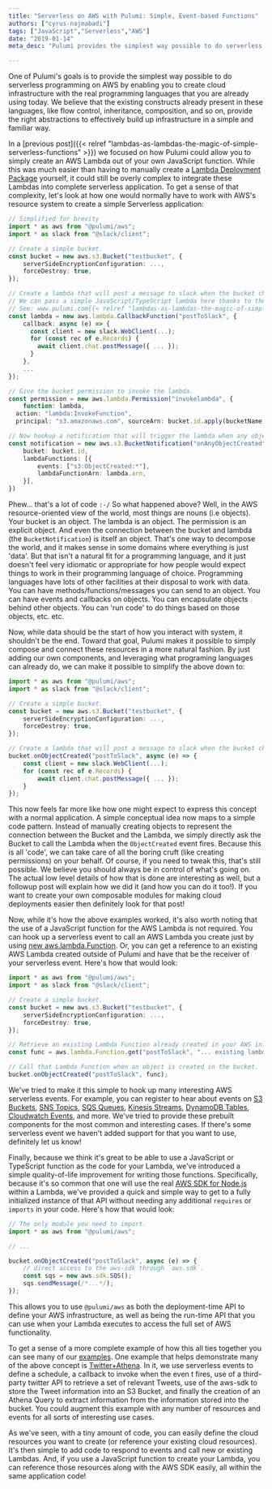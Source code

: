 ```yaml
---
title: "Serverless on AWS with Pulumi: Simple, Event-based Functions"
authors: ["cyrus-najmabadi"]
tags: ["JavaScript","Serverless","AWS"]
date: "2019-01-14"
meta_desc: "Pulumi provides the simplest way possible to do serverless programming on AWS. Use Pulumi's AWS package as the the deployment-time API for defining your AWS infrastructure, and the run-time API during Lambda execution."

---
```


One of Pulumi's goals is to provide the simplest way possible to do
serverless programming on AWS by enabling you to create cloud
infrastructure with the real programming languages that you are already
using today. We believe that the existing constructs already present in
these languages, like flow control, inheritance, composition, and so on,
provide the right abstractions to effectively build up infrastructure in
a simple and familiar way.

In a [previous post]({{< relref "lambdas-as-lambdas-the-magic-of-simple-serverless-functions" >}})
we focused on how Pulumi could allow you to simply create an AWS Lambda
out of your own JavaScript function. While this was much easier than
having to manually create a [Lambda Deployment Package](https://docs.aws.amazon.com/lambda/latest/dg/nodejs-create-deployment-pkg.html)
yourself, it could still be overly complex to integrate these Lambdas
into complete serverless application. <!--more-->To get a sense of that complexity,
let's look at how one would normally have to work with AWS's resource
system to create a simple Serverless application:

```typescript
// Simplified for brevity
import * as aws from "@pulumi/aws";
import * as slack from "@slack/client";

// Create a simple bucket.
const bucket = new aws.s3.Bucket("testbucket", {
    serverSideEncryptionConfiguration: ...,
    forceDestroy: true,
});

// Create a lambda that will post a message to slack when the bucket changes.
// We can pass a simple JavaScript/TypeScript lambda here thanks to the magic of "Lambdas as Lambdas"
// See: www.pulumi.com{{< relref "lambdas-as-lambdas-the-magic-of-simple-serverless-functions" >}}
const lambda = new aws.lambda.CallbackFunction("postToSlack", { 
    callback: async (e) => {
      const client = new slack.WebClient(...);
      for (const rec of e.Records) {
        await client.chat.postMessage({ ... });
      }
    },
    ...
});

// Give the bucket permission to invoke the lambda.
const permission = new aws.lambda.Permission("invokelambda", {
    function: lambda, 
  action: "lambda:InvokeFunction", 
  principal: "s3.amazonaws.com", sourceArn: bucket.id.apply(bucketName => `arn:aws:s3:::${bucketName}`), }));

// Now hookup a notification that will trigger the lambda when any object is created in the bucket.
const notification = new aws.s3.BucketNotification("onAnyObjectCreated", {
    bucket: bucket.id,
    lambdaFunctions: [{
        events: ["s3:ObjectCreated:*"],
        lambdaFunctionArn: lambda.arn,
    }],
})
```

Phew... that's a lot of code `:-/` So what happened above? Well, in the
AWS resource-oriented view of the world, most things are nouns (i.e
objects). Your bucket is an object. The lambda is an object. The
permission is an explicit object. And even the connection between the
bucket and lambda (the `BucketNotification`) is itself an object. That's
one way to decompose the world, and it makes sense in some domains where
everything is just 'data'. But that isn't a natural fit for a
programming language, and it just doesn't feel very idiomatic or
appropriate for how people would expect things to work in their
programming language of choice. Programming languages have lots of other
facilities at their disposal to work with data. You can have
methods/functions/messages you can send to an object. You can have
events and callbacks on objects. You can encapsulate objects behind
other objects. You can 'run code' to do things based on those objects,
etc. etc.

Now, while data should be the start of how you interact with system, it
shouldn't be the end. Toward that goal, Pulumi makes it possible to
simply compose and connect these resources in a more natural fashion. By
just adding our own components, and leveraging what programing languages
can already do, we can make it possible to simplify the above down to:

```typescript
import * as aws from "@pulumi/aws";
import * as slack from "@slack/client";

// Create a simple bucket.
const bucket = new aws.s3.Bucket("testbucket", {
    serverSideEncryptionConfiguration: ...,
    forceDestroy: true,
});

// Create a lambda that will post a message to slack when the bucket changes.
bucket.onObjectCreated("postToSlack", async (e) => {
    const client = new slack.WebClient(...);
    for (const rec of e.Records) {
        await client.chat.postMessage({ ... });
    }
});
```

This now feels far more like how one might expect to express this
concept with a normal application. A simple conceptual idea now maps to
a simple code pattern. Instead of manually creating objects to represent
the connection between the Bucket and the Lambda, we simply directly ask
the Bucket to call the Lambda when the `ObjectCreated` event fires.
Because this is all 'code', we can take care of all the boring cruft
(like creating permissions) on your behalf. Of course, if you need to
tweak this, that's still possible. We believe you should always be in
control of what's going on. The actual low level details of how that is
done are interesting as well, but a followup post will explain how we
did it (and how you can do it too!). If you want to create your own
composable modules for making cloud deployments easier then definitely
look for that post!

Now, while it's how the above examples worked, it's also worth noting
that the use of a JavaScript function for the AWS Lambda is not
required. You can hook up a serverless event to call an AWS Lambda you
create just by using [new aws.lambda.Function](https://github.com/pulumi/pulumi-aws/blob/master/sdk/nodejs/lambda/function.ts#L14).
Or, you can get a reference to an existing AWS Lambda created outside of
Pulumi and have that be the receiver of your serverless event. Here's
how that would look:

```typescript
import * as aws from "@pulumi/aws";
import * as slack from "@slack/client";

// Create a simple bucket.
const bucket = new aws.s3.Bucket("testbucket", {
    serverSideEncryptionConfiguration: ...,
    forceDestroy: true,
});

// Retrieve an existing Lambda Function already created in your AWS infrastructure.
const func = aws.lambda.Function.get("postToSlack", "... existing lambda arn ...");

// Call that Lambda Function when an object is created in the bucket.
bucket.onObjectCreated("postToSlack", func);
```

We've tried to make it this simple to hook up many interesting AWS
serverless events. For example, you can register to hear about events on
[S3 Buckets](https://docs.aws.amazon.com/lambda/latest/dg/with-s3.html),
[SNS Topics](https://docs.aws.amazon.com/sns/latest/dg/sns-lambda-as-subscriber.html),
[SQS Queues](https://docs.aws.amazon.com/lambda/latest/dg/with-sqs.html),
[Kinesis Streams](https://docs.aws.amazon.com/lambda/latest/dg/with-kinesis.html),
[DynamoDB Tables](https://docs.aws.amazon.com/lambda/latest/dg/with-ddb.html),
[Cloudwatch Events](https://docs.aws.amazon.com/AmazonCloudWatch/latest/events/RunLambdaSchedule.html),
and more. We've tried to provide these prebuilt components for the most
common and interesting cases. If there's some serverless event we
haven't added support for that you want to use, definitely let us know!

Finally, because we think it's great to be able to use a JavaScript or
TypeScript function as the code for your Lambda, we've introduced a
simple quality-of-life improvement for writing those functions.
Specifically, because it's so common that one will use the real [AWS SDK
for Node.js](https://aws.amazon.com/sdk-for-node-js/) within a Lambda,
we've provided a quick and simple way to get to a fully initialized
instance of that API without needing any additional `requires` or
`imports` in your code. Here's how that would look:

```typescript
// The only module you need to import.
import * as aws from "@pulumi/aws";

// ...

bucket.onObjectCreated("postToSlack", async (e) => {
    // direct access to the aws-sdk through `aws.sdk`.
    const sqs = new aws.sdk.SQS();
    sqs.sendMessage(/*...*/);
});
```

This allows you to use `@pulumi/aws` as both the deployment-time API to
define your AWS infrastructure, as well as being the run-time API that
you can use when your Lambda executes to access the full set of AWS
functionality.

To get a sense of a more complete example of how this all ties together
you can see many of our [examples](https://github.com/pulumi/examples).
One example that helps demonstrate many of the above concept is
[Twitter+Athena](https://github.com/pulumi/examples/blob/master/aws-ts-twitter-athena/index.ts).
In it, we use serverless events to define a schedule, a callback to
invoke when the even t fires, use of a third-party twitter API to
retrieve a set of relevant Tweets, use of the aws-sdk to store the Tweet
information into an S3 Bucket, and finally the creation of an Athena
Query to extract information from the information stored into the
bucket. You could augment this example with any number of resources and
events for all sorts of interesting use cases.

As we've seen, with a tiny amount of code, you can easily define the
cloud resources you want to create (or reference your existing cloud
resources). It's then simple to add code to respond to events and call
new or existing Lambdas. And, if you use a JavaScript function to create
your Lambda, you can reference those resources along with the AWS SDK
easily, all within the same application code!

